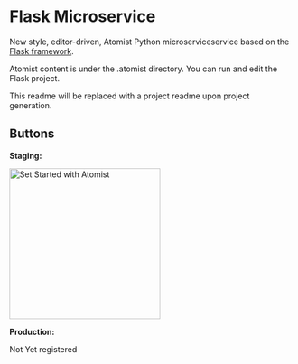 # Flask Microservice

New style, editor-driven, Atomist Python microserviceservice based on the [Flask framework](http://flask.pocoo.org/). 

Atomist content is under the .atomist directory. You can run and edit the Flask project.

This readme will be replaced with a project readme upon project generation.

## Buttons

**Staging:**

[<img src="create-project.png" width="267" alt="Set Started with Atomist"/>](https://api-staging.atomist.services/v1/atomize-me/f57c6427-f2de-4cf4-931a-b1221a9cd08a)

**Production:**

Not Yet registered
